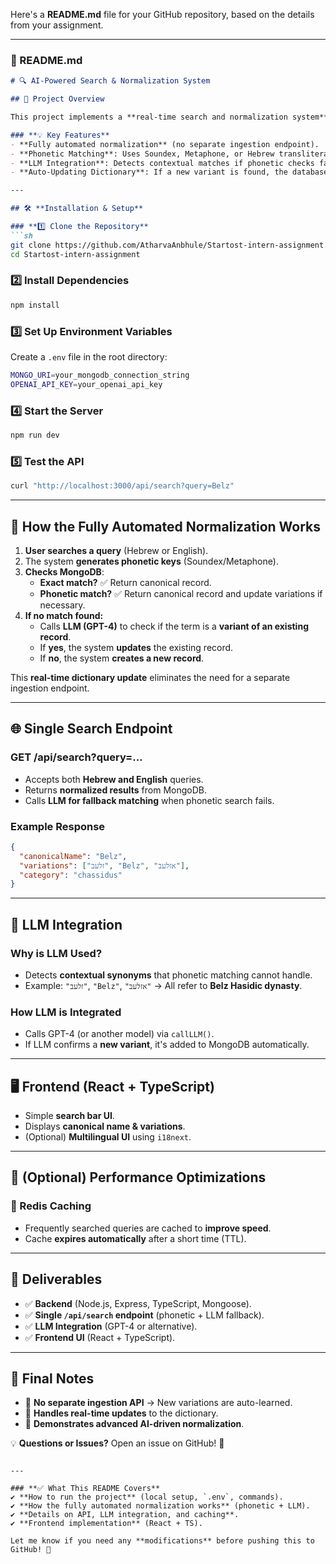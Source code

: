 Here's a **README.md** file for your GitHub repository, based on the details from your assignment.  

---

### **📜 README.md**
```markdown
# 🔍 AI-Powered Search & Normalization System

## 🚀 Project Overview

This project implements a **real-time search and normalization system** for names of families, yeshivas, chassiduses, etc., supporting both **Hebrew and English** queries. 

### **💡 Key Features**
- **Fully automated normalization** (no separate ingestion endpoint).
- **Phonetic Matching**: Uses Soundex, Metaphone, or Hebrew transliteration for fuzzy search.
- **LLM Integration**: Detects contextual matches if phonetic checks fail.
- **Auto-Updating Dictionary**: If a new variant is found, the database updates itself.

---

## 🛠️ **Installation & Setup**

### **1️⃣ Clone the Repository**
```sh
git clone https://github.com/AtharvaAnbhule/Startost-intern-assignment.git
cd Startost-intern-assignment
```

### **2️⃣ Install Dependencies**
```sh
npm install
```

### **3️⃣ Set Up Environment Variables**
Create a `.env` file in the root directory:
```sh
MONGO_URI=your_mongodb_connection_string
OPENAI_API_KEY=your_openai_api_key
```

### **4️⃣ Start the Server**
```sh
npm run dev
```

### **5️⃣ Test the API**
```sh
curl "http://localhost:3000/api/search?query=Belz"
```

---

## 🔎 **How the Fully Automated Normalization Works**
1. **User searches a query** (Hebrew or English).
2. The system **generates phonetic keys** (Soundex/Metaphone).
3. **Checks MongoDB**:
   - **Exact match?** ✅ Return canonical record.
   - **Phonetic match?** ✅ Return canonical record and update variations if necessary.
4. **If no match found:**
   - Calls **LLM (GPT-4)** to check if the term is a **variant of an existing record**.
   - If **yes**, the system **updates** the existing record.
   - If **no**, the system **creates a new record**.
   
This **real-time dictionary update** eliminates the need for a separate ingestion endpoint.

---

## 🌐 **Single Search Endpoint**
### **GET /api/search?query=...**
- Accepts both **Hebrew and English** queries.
- Returns **normalized results** from MongoDB.
- Calls **LLM for fallback matching** when phonetic search fails.

### **Example Response**
```json
{
  "canonicalName": "Belz",
  "variations": ["זלעב", "Belz", "אזלעב"],
  "category": "chassidus"
}
```

---

## 🧠 **LLM Integration**
### **Why is LLM Used?**
- Detects **contextual synonyms** that phonetic matching cannot handle.
- Example: `"זלעב"`, `"Belz"`, `"אזלעב"` → All refer to **Belz Hasidic dynasty**.

### **How LLM is Integrated**
- Calls GPT-4 (or another model) via `callLLM()`.
- If LLM confirms a **new variant**, it's added to MongoDB automatically.

---

## 🖥️ **Frontend (React + TypeScript)**
- Simple **search bar UI**.
- Displays **canonical name & variations**.
- (Optional) **Multilingual UI** using `i18next`.

---

## 🚀 **(Optional) Performance Optimizations**
### **🔹 Redis Caching**
- Frequently searched queries are cached to **improve speed**.
- Cache **expires automatically** after a short time (TTL).

---

## 📌 **Deliverables**
- ✅ **Backend** (Node.js, Express, TypeScript, Mongoose).
- ✅ **Single `/api/search` endpoint** (phonetic + LLM fallback).
- ✅ **LLM Integration** (GPT-4 or alternative).
- ✅ **Frontend UI** (React + TypeScript).

---

## 📝 **Final Notes**
- 📌 **No separate ingestion API** → New variations are auto-learned.
- 📌 **Handles real-time updates** to the dictionary.
- 📌 **Demonstrates advanced AI-driven normalization**.

💡 **Questions or Issues?** Open an issue on GitHub! 🚀
```

---

### **✅ What This README Covers**
✔ **How to run the project** (local setup, `.env`, commands).  
✔ **How the fully automated normalization works** (phonetic + LLM).  
✔ **Details on API, LLM integration, and caching**.  
✔ **Frontend implementation** (React + TS).  

Let me know if you need any **modifications** before pushing this to GitHub! 🚀
